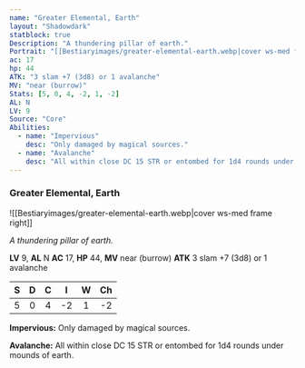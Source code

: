 ```yaml
---
name: "Greater Elemental, Earth"
layout: "Shadowdark"
statblock: true
Description: "A thundering pillar of earth."
Portrait: "[[Bestiaryimages/greater-elemental-earth.webp|cover ws-med frame right]]"
ac: 17
hp: 44
ATK: "3 slam +7 (3d8) or 1 avalanche"
MV: "near (burrow)"
Stats: [5, 0, 4, -2, 1, -2]
AL: N
LV: 9
Source: "Core"
Abilities:
  - name: "Impervious"
    desc: "Only damaged by magical sources."
  - name: "Avalanche"
    desc: "All within close DC 15 STR or entombed for 1d4 rounds under mounds of earth."
---
```


### Greater Elemental, Earth

![[Bestiaryimages/greater-elemental-earth.webp|cover ws-med frame right]]

_A thundering pillar of earth._

**LV** 9, **AL** N
**AC** 17, **HP** 44, **MV** near (burrow)
**ATK** 3 slam +7 (3d8) or 1 avalanche

|  S  |  D  |  C  |  I  |  W  |  Ch  |
|:---:|:---:|:---:|:---:|:---:|:----:|
| 5 | 0 | 4 | -2 | 1 | -2 |

**Impervious:** Only damaged by magical sources.

**Avalanche:** All within close DC 15 STR or entombed for 1d4 rounds under mounds of earth.

